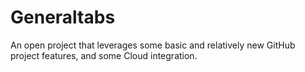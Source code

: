 # Generaltabs

An open project that leverages some basic and relatively new GitHub project features, and some Cloud integration.

